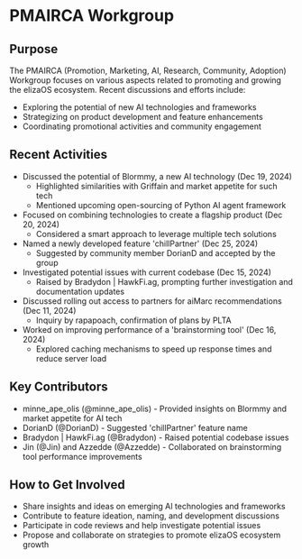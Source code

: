 # PMAIRCA Workgroup

## Purpose
The PMAIRCA (Promotion, Marketing, AI, Research, Community, Adoption) Workgroup focuses on various aspects related to promoting and growing the elizaOS ecosystem. Recent discussions and efforts include:
- Exploring the potential of new AI technologies and frameworks
- Strategizing on product development and feature enhancements  
- Coordinating promotional activities and community engagement

## Recent Activities
- Discussed the potential of Blormmy, a new AI technology (Dec 19, 2024)
  - Highlighted similarities with Griffain and market appetite for such tech
  - Mentioned upcoming open-sourcing of Python AI agent framework 
- Focused on combining technologies to create a flagship product (Dec 20, 2024)
  - Considered a smart approach to leverage multiple tech solutions
- Named a newly developed feature 'chillPartner' (Dec 25, 2024)
  - Suggested by community member DorianD and accepted by the group
- Investigated potential issues with current codebase (Dec 15, 2024)
  - Raised by Bradydon | HawkFi.ag, prompting further investigation and documentation updates
- Discussed rolling out access to partners for aiMarc recommendations (Dec 11, 2024)
  - Inquiry by rapapoach, confirmation of plans by PLTA
- Worked on improving performance of a 'brainstorming tool' (Dec 16, 2024) 
  - Explored caching mechanisms to speed up response times and reduce server load

## Key Contributors
- minne_ape_olis (@minne_ape_olis) - Provided insights on Blormmy and market appetite for AI tech
- DorianD (@DorianD) - Suggested 'chillPartner' feature name
- Bradydon | HawkFi.ag (@Bradydon) - Raised potential codebase issues
- Jin (@Jin) and Azzedde (@Azzedde) - Collaborated on brainstorming tool performance improvements

## How to Get Involved
- Share insights and ideas on emerging AI technologies and frameworks
- Contribute to feature ideation, naming, and development discussions  
- Participate in code reviews and help investigate potential issues
- Propose and collaborate on strategies to promote elizaOS ecosystem growth
